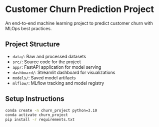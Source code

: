 # Customer Churn Prediction Project

An end-to-end machine learning project to predict customer churn with MLOps best practices.

## Project Structure

- `data/`: Raw and processed datasets
- `src/`: Source code for the project
- `app/`: FastAPI application for model serving
- `dashboard/`: Streamlit dashboard for visualizations
- `models/`: Saved model artifacts
- `mlflow/`: MLflow tracking and model registry

## Setup Instructions

```bash
conda create -n churn_project python=3.10
conda activate churn_project
pip install -r requirements.txt